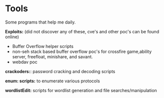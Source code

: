 # Tools

Some programs that help me daily.  

**Exploits:** (did not discover any of these, cve's and other poc's can be found online)
  * Buffer Overflow helper scripts
  * non-seh stack based buffer overflow poc's for crossfire game,ability server, freefloat, minishare, and savant. 
  * webdav poc

**crackoders:**: password cracking and decoding scripts


**enum: scripts:** to enumerate various protocols

**wordlistEdit:** scripts for wordlist generation and file searches/manipulation
	
	
